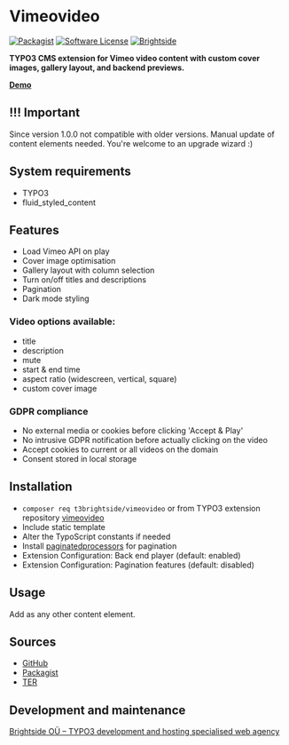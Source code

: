 # Vimeovideo
[![Packagist](https://img.shields.io/packagist/v/t3brightside/vimeovideo.svg?style=flat)](https://packagist.org/packages/t3brightside/vimeovideo)
[![Software License](https://img.shields.io/badge/license-GPLv3-brightgreen.svg?style=flat)](LICENSE)
[![Brightside](https://img.shields.io/badge/by-t3brightside.com-orange.svg?style=flat)](https://t3brightside.com)


**TYPO3 CMS extension for Vimeo video content with custom cover images, gallery layout, and backend previews.**

**[Demo](https://microtemplate.t3brightside.com)**

## !!! Important
Since version 1.0.0 not compatible with older versions. Manual update of content elements needed. You're welcome to an upgrade wizard :)

## System requirements

- TYPO3
- fluid_styled_content

## Features
- Load Vimeo API on play
- Cover image optimisation
- Gallery layout with column selection
- Turn on/off titles and descriptions
- Pagination
- Dark mode styling

### Video options available:
- title
- description
- mute
- start & end time
- aspect ratio (widescreen, vertical, square)
- custom cover image

### GDPR compliance
- No external media or cookies before clicking 'Accept & Play'
- No intrusive GDPR notification before actually clicking on the video
- Accept cookies to current or all videos on the domain
- Consent stored in local storage

## Installation
- `composer req t3brightside/vimeovideo` or from TYPO3 extension repository [vimeovideo](https://extensions.typo3.org/extension/vimeovideo/)
- Include static template
- Alter the TypoScript constants if needed
- Install [paginatedprocessors](https://github.com/t3brightside/paginatedprocessors) for pagination
- Extension Configuration: Back end player (default: enabled)
- Extension Configuration: Pagination features (default: disabled)

## Usage

Add as any other content element.

## Sources

- [GitHub](https://github.com/t3brightside/vimeovideo)
- [Packagist](https://packagist.org/packages/t3brightside/vimeovideo)
- [TER](https://extensions.typo3.org/extension/vimeovideo/)

Development and maintenance
---------------------------

[Brightside OÜ – TYPO3 development and hosting specialised web agency](https://t3brightside.com)
